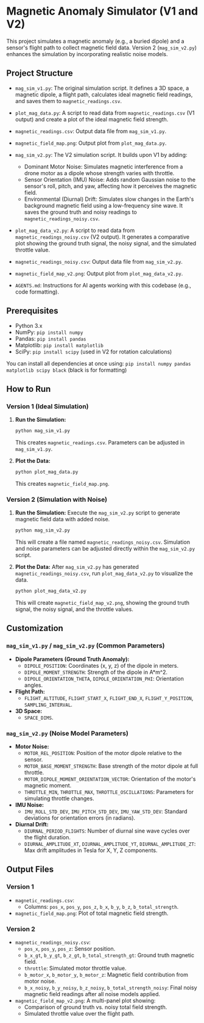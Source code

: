 # Magnetic Anomaly Simulator (V1 and V2)

This project simulates a magnetic anomaly (e.g., a buried dipole) and a sensor's flight path to collect magnetic field data.
Version 2 (`mag_sim_v2.py`) enhances the simulation by incorporating realistic noise models.

## Project Structure

-   `mag_sim_v1.py`: The original simulation script. It defines a 3D space, a magnetic dipole, a flight path, calculates ideal magnetic field readings, and saves them to `magnetic_readings.csv`.
-   `plot_mag_data.py`: A script to read data from `magnetic_readings.csv` (V1 output) and create a plot of the ideal magnetic field strength.
-   `magnetic_readings.csv`: Output data file from `mag_sim_v1.py`.
-   `magnetic_field_map.png`: Output plot from `plot_mag_data.py`.

-   `mag_sim_v2.py`: The V2 simulation script. It builds upon V1 by adding:
    -   Dominant Motor Noise: Simulates magnetic interference from a drone motor as a dipole whose strength varies with throttle.
    -   Sensor Orientation (IMU) Noise: Adds random Gaussian noise to the sensor's roll, pitch, and yaw, affecting how it perceives the magnetic field.
    -   Environmental (Diurnal) Drift: Simulates slow changes in the Earth's background magnetic field using a low-frequency sine wave.
    It saves the ground truth and noisy readings to `magnetic_readings_noisy.csv`.
-   `plot_mag_data_v2.py`: A script to read data from `magnetic_readings_noisy.csv` (V2 output). It generates a comparative plot showing the ground truth signal, the noisy signal, and the simulated throttle value.
-   `magnetic_readings_noisy.csv`: Output data file from `mag_sim_v2.py`.
-   `magnetic_field_map_v2.png`: Output plot from `plot_mag_data_v2.py`.

-   `AGENTS.md`: Instructions for AI agents working with this codebase (e.g., code formatting).

## Prerequisites

-   Python 3.x
-   NumPy: `pip install numpy`
-   Pandas: `pip install pandas`
-   Matplotlib: `pip install matplotlib`
-   SciPy: `pip install scipy` (used in V2 for rotation calculations)

You can install all dependencies at once using:
`pip install numpy pandas matplotlib scipy black` (black is for formatting)

## How to Run

### Version 1 (Ideal Simulation)

1.  **Run the Simulation:**
    ```bash
    python mag_sim_v1.py
    ```
    This creates `magnetic_readings.csv`. Parameters can be adjusted in `mag_sim_v1.py`.

2.  **Plot the Data:**
    ```bash
    python plot_mag_data.py
    ```
    This creates `magnetic_field_map.png`.

### Version 2 (Simulation with Noise)

1.  **Run the Simulation:**
    Execute the `mag_sim_v2.py` script to generate magnetic field data with added noise.
    ```bash
    python mag_sim_v2.py
    ```
    This will create a file named `magnetic_readings_noisy.csv`.
    Simulation and noise parameters can be adjusted directly within the `mag_sim_v2.py` script.

2.  **Plot the Data:**
    After `mag_sim_v2.py` has generated `magnetic_readings_noisy.csv`, run `plot_mag_data_v2.py` to visualize the data.
    ```bash
    python plot_mag_data_v2.py
    ```
    This will create `magnetic_field_map_v2.png`, showing the ground truth signal, the noisy signal, and the throttle values.

## Customization

### `mag_sim_v1.py` / `mag_sim_v2.py` (Common Parameters)
-   **Dipole Parameters (Ground Truth Anomaly):**
    -   `DIPOLE_POSITION`: Coordinates (x, y, z) of the dipole in meters.
    -   `DIPOLE_MOMENT_STRENGTH`: Strength of the dipole in A*m^2.
    -   `DIPOLE_ORIENTATION_THETA`, `DIPOLE_ORIENTATION_PHI`: Orientation angles.
-   **Flight Path:**
    -   `FLIGHT_ALTITUDE`, `FLIGHT_START_X`, `FLIGHT_END_X`, `FLIGHT_Y_POSITION`, `SAMPLING_INTERVAL`.
-   **3D Space:**
    -   `SPACE_DIMS`.

### `mag_sim_v2.py` (Noise Model Parameters)
-   **Motor Noise:**
    -   `MOTOR_REL_POSITION`: Position of the motor dipole relative to the sensor.
    -   `MOTOR_BASE_MOMENT_STRENGTH`: Base strength of the motor dipole at full throttle.
    -   `MOTOR_DIPOLE_MOMENT_ORIENTATION_VECTOR`: Orientation of the motor's magnetic moment.
    -   `THROTTLE_MIN`, `THROTTLE_MAX`, `THROTTLE_OSCILLATIONS`: Parameters for simulating throttle changes.
-   **IMU Noise:**
    -   `IMU_ROLL_STD_DEV`, `IMU_PITCH_STD_DEV`, `IMU_YAW_STD_DEV`: Standard deviations for orientation errors (in radians).
-   **Diurnal Drift:**
    -   `DIURNAL_PERIOD_FLIGHTS`: Number of diurnal sine wave cycles over the flight duration.
    -   `DIURNAL_AMPLITUDE_XT`, `DIURNAL_AMPLITUDE_YT`, `DIURNAL_AMPLITUDE_ZT`: Max drift amplitudes in Tesla for X, Y, Z components.

## Output Files

### Version 1
-   `magnetic_readings.csv`:
    -   Columns: `pos_x`, `pos_y`, `pos_z`, `b_x`, `b_y`, `b_z`, `b_total_strength`.
-   `magnetic_field_map.png`: Plot of total magnetic field strength.

### Version 2
-   `magnetic_readings_noisy.csv`:
    -   `pos_x`, `pos_y`, `pos_z`: Sensor position.
    -   `b_x_gt`, `b_y_gt`, `b_z_gt`, `b_total_strength_gt`: Ground truth magnetic field.
    -   `throttle`: Simulated motor throttle value.
    -   `b_motor_x`, `b_motor_y`, `b_motor_z`: Magnetic field contribution from motor noise.
    -   `b_x_noisy`, `b_y_noisy`, `b_z_noisy`, `b_total_strength_noisy`: Final noisy magnetic field readings after all noise models applied.
-   `magnetic_field_map_v2.png`: A multi-panel plot showing:
    -   Comparison of ground truth vs. noisy total field strength.
    -   Simulated throttle value over the flight path.
